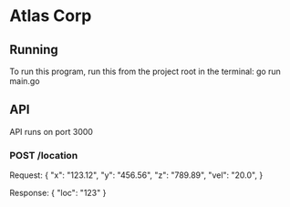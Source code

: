 # Atlas Corp

## Running
To run this program, run this from the project root in the terminal:
go run main.go

## API
API runs on port 3000
### POST /location

Request:
{
    "x": "123.12",
    "y": "456.56",
    "z": "789.89",
    "vel": "20.0",
}

Response:
{
    "loc": "123"
}